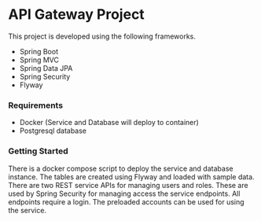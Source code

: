 # API Gateway Project

This project is developed using the following frameworks.
* Spring Boot 
* Spring MVC
* Spring Data JPA
* Spring Security
* Flyway

### Requirements
* Docker (Service and Database will deploy to container)
* Postgresql database

### Getting Started
There is a docker compose script to deploy the service and database instance. The tables are created using Flyway and loaded with sample data. There are two REST service APIs for managing users and roles. These are used by Spring Security for managing access the service endpoints. All endpoints require a login. The preloaded accounts can be used for using the service.

